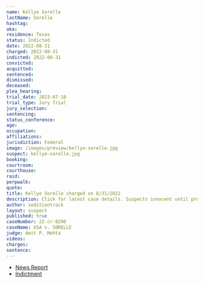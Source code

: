 ```yaml
---
name: Kellye Sorelle
lastName: Sorelle
hashtag:
aka:
residence: Texas
status: Indicted
date: 2022-08-31
charged: 2022-08-31
indicted: 2022-08-31
convicted:
acquitted:
sentenced:
dismissed:
deceased:
plea_hearing:
trial_date: 2023-07-10
trial_type: Jury Trial
jury_selection:
sentencing:
status_conference:
age:
occupation:
affiliations:
jurisdiction: Federal
image: /images/preview/kellye-sorelle.jpg
suspect: kellye-sorelle.jpg
booking:
courtroom:
courthouse:
raid:
perpwalk:
quote:
title: Kellye Sorelle charged on 8/31/2022
description: Click for latest case details. Suspects innocent until proven guilty.
author: seditiontrack
layout: suspect
published: true
caseNumber: 22-cr-0290
caseName: USA v. SORELLE
judge: Amit P. Mehta
videos:
charges:
sentence:
---
```

- [News Report](https://www.nbcnews.com/politics/justice-department/oath-keeper-lawyer-kellye-sorelle-charged-jan-6-conspiracy-case-rcna45873)
- [Indictment](https://www.justice.gov/usao-dc/case-multi-defendant/file/1530526/download)
